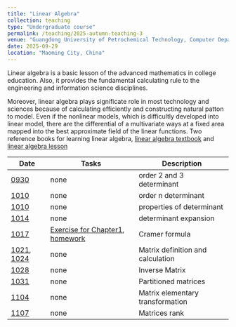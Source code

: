 ```yaml
---
title: "Linear Algebra"
collection: teaching
type: "Undergraduate course"
permalink: /teaching/2025-autumn-teaching-3
venue: "Guangdong University of Petrochemical Technology, Computer Department"
date: 2025-09-29
location: "Maoming City, China"
---
```


Linear algebra is a basic lesson of the advanced mathematics in college education. Also, it provides the fundamental calculating rule to the engineering and information science disciplines.


Moreover, linear algebra plays significate role in most technology and sciences because of calculating efficiently and constructing natural patton to model. Even if the nonlinear models, which is difficultly developed into linear model, there are the differential of a multivariate ways at a fixed area mapped into the best approximate field of the linear functions. Two reference books for learning linear algebra, [linear algebra textbook](https://www.math.pku.edu.cn/teachers/anjp/textbook.pdf) and [linear algebra lesson](https://innovation-activities.oss-cn-beijing.aliyuncs.com/27/mswcWkh7iX.pdf)

| Date     | Tasks      | Description |
| -------- | ---------- | ----------- |
| [0930](/files/2025_2_LM/0930_0101.pptx) | none | order 2 and 3 determinant |
| [1010](/files/2025_2_LM/1005_0102.pptx) | none | order n determinant       |
| [1010](/files/2025_2_LM/1007_0103.pptx) | none | properties of determinant |
| [1014](/files/2025_2_LM/1010_0104.pptx) | none | determinant expansion     |
| [1017](/files/2025_2_LM/1017_0105.pptx) | [Exercise for Chapter1](/files/2025_2_LM/1017_exercise_chapter01_determinant.pdf), [homework](/files/2025_2_LM/1017_homework.pdf)  |  Cramer formula 
| [1021](/files/2025_2_LM/1021_0201.pptx), [1024](/files/2025_2_LM/1024_0202.pptx) | none |  Matrix  definition and calculation
| [1028](/files/2025_2_LM/1028_0203.pptx) | none | Inverse Matrix 
| [1031](/files/2025_2_LM/1031_0204.pptx) | none | Partitioned matrices 
| [1104](/files/2025_2_LM/1104_0205.pptx) | none | Matrix elementary transformation 
| [1107](/files/2025_2_LM/1107_0206.pptx) | none | Matrices rank 